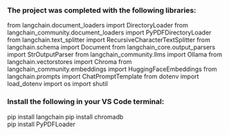 <h3> The project was completed with the following libraries: </h3>
<body>
<list>from langchain.document_loaders import DirectoryLoader
from langchain_community.document_loaders import PyPDFDirectoryLoader
from langchain.text_splitter import RecursiveCharacterTextSplitter
from langchain.schema import Document
from langchain_core.output_parsers import StrOutputParser
from langchain_community.llms import Ollama
from langchain.vectorstores import Chroma
from langchain_community.embeddings import HuggingFaceEmbeddings
from langchain.prompts import ChatPromptTemplate 
from dotenv import load_dotenv
import os
import shutil</list>
</body>

<h3> Install the following in your VS Code terminal: </h3>
<body> 

  pip install langchain 
pip install chromadb  
pip install PyPDFLoader 
</body>
